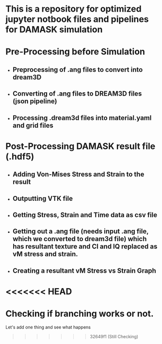 # This is a repository for optimized jupyter notbook files and pipelines for DAMASK simulation

# Pre-Processing before Simulation

- ## Preprocessing of .ang files to convert into dream3D
- ## Converting of .ang files to DREAM3D files (json pipeline)
- ## Processing .dream3d files into material.yaml and grid files


# Post-Processing DAMASK result file (.hdf5)

- ## Adding Von-Mises Stress and Strain to the result
- ## Outputting VTK file
- ## Getting Stress, Strain and Time data as csv file
- ## Getting out a .ang file (needs input .ang file, which we converted to dream3d file) which has resultant texture and CI and IQ replaced as vM stress and strain.
- ## Creating a resultant vM Stress vs Strain Graph

<<<<<<< HEAD
=======

# Checking if branching works or not.
Let's add one thing and see what happens
>>>>>>> 32649f1 (Still Checking)
